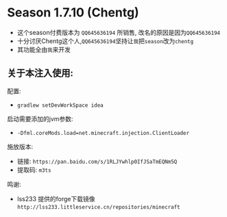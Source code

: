 # Season 1.7.10 (Chentg)

* 这个season付费版本为 `QQ645636194` 所销售, 改名的原因是因为`QQ645636194`
* 十分讨厌Chentg这个人,`QQ645636194`坚持让`我`把`season`改为`chentg`
* 其功能全由`我`来开发


## 关于本注入使用:

配置:
* `gradlew setDevWorkSpace idea`

启动需要添加的jvm参数:
* `-Dfml.coreMods.load=net.minecraft.injection.ClientLoader`

施放版本:
* 链接: `https://pan.baidu.com/s/1RLJYwhlp0IfJSaTmEQNm5Q ` 
* 提取码: `m3ts`

鸣谢:
* lss233 提供的forge下载镜像 `http://lss233.littleservice.cn/repositories/minecraft`

